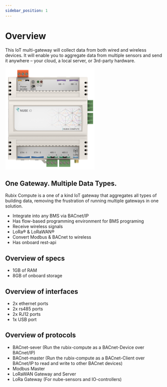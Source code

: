 ```yaml
---
sidebar_position: 1
---
```


# Overview

This IoT multi-gateway will collect data from both wired and wireless devices. 
It will enable you to aggregate data from multiple sensors and send it anywhere – your cloud, a local server, or 3rd-party hardware.

![rc5.png](../../../img/rc5.png)


## One Gateway. Multiple Data Types.
Rubix Compute is a one of a kind IoT gateway that aggregates all types of building data, removing the frustration of running multiple gateways in one solution.

* Integrate into any BMS via BACnet/IP
* Has flow-based programming environment for BMS programing
* Receive wireless signals
* LoRa® & LoRaWAN®
* Convert Modbus & BACnet to wireless
* Has onboard rest-api


## Overview of specs

* 1GB of RAM
* 8GB of onboard storage


## Overview of interfaces

* 2x ethernet ports
* 2x rs485 ports
* 2x RJ12 ports
* 1x USB port

## Overview of protocols

* BACnet-sever (Run the rubix-compute as a BACnet-Device over BACnet/IP)
* BACnet-master (Run the rubix-compute as a BACnet-Client over BACnet/IP to read and write to other BACnet devices)
* Modbus Master
* LoRaWAN Gateway and Server
* LoRa Gateway (For nube-sensors and IO-controllers)